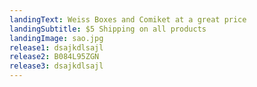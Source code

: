 ```yaml
---
landingText: Weiss Boxes and Comiket at a great price
landingSubtitle: $5 Shipping on all products
landingImage: sao.jpg
release1: dsajkdlsajl
release2: B084L95ZGN
release3: dsajkdlsajl
---
```

